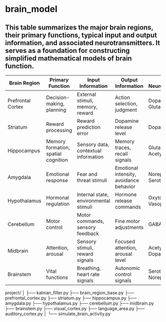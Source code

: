 # brain_model

## This table summarizes the major brain regions, their primary functions, typical input and output information, and associated neurotransmitters. It serves as a foundation for constructing simplified mathematical models of brain function.

| Brain Region     | Primary Function         | Input Information                  | Output Information                  | Related Neurotransmitters               |
|------------------|--------------------------|------------------------------------|-------------------------------------|-----------------------------------------|
| Prefrontal Cortex| Decision-making, planning| External stimuli, memory, reward   | Action selection, judgment          | Dopamine, Glutamate                     |
| Striatum         | Reward processing        | Reward prediction error            | Dopamine release level              | Dopamine                                |
| Hippocampus      | Memory formation, spatial cognition | Sensory data, contextual information | Memory traces, recall signals     | Glutamate, Acetylcholine     |
| Amygdala         | Emotional response       | Fear and threat stimuli            | Emotional intensity, avoidance behavior | Norepinephrine, Serotonin           |
| Hypothalamus     | Hormonal regulation      | Internal state, environmental stimuli | Hormone release commands         | Oxytocin, Vasopressin                   |
| Cerebellum       | Motor control            | Motor commands, sensory feedback   | Fine motor adjustments              | GABA, Glutamate                         |
| Midbrain         | Attention, arousal       | Sensory stimuli, reward signals    | Focused attention, arousal level    | Acetylcholine, Dopamine                 |
| Brainstem        | Vital functions          | Breathing, heart rate signals      | Autonomic control signals           | Serotonin, Norepinephrine               |


project/
│
├── kalman_filter.py
├── brain_region_base.py
├── prefrontal_cortex.py
├── striatum.py
├── hippocampus.py
├── amygdala.py
├── hypothalamus.py
├── cerebellum.py
├── midbrain.py
├── brainstem.py
├── visual_cortex.py
├── language_area.py
├── auditory_cortex.py
│
└── simulate_brain_activity.py
